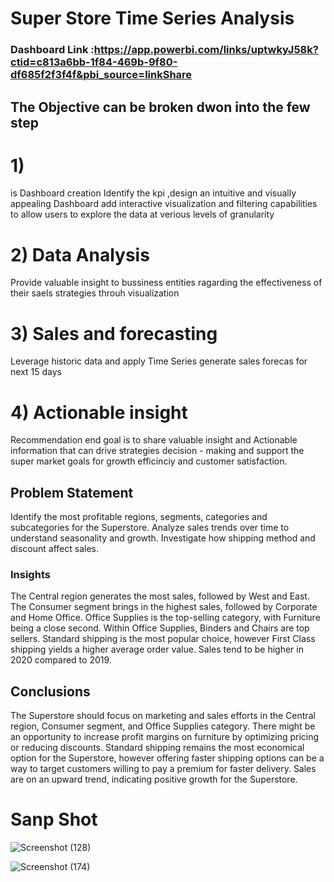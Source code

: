 
# Super Store Time Series Analysis

  ### Dashboard Link :https://app.powerbi.com/links/uptwkyJ58k?ctid=c813a6bb-1f84-469b-9f80-df685f2f3f4f&pbi_source=linkShare
## The Objective can be broken dwon into the few step 
# 1) 
is Dashboard creation Identify the kpi ,design an intuitive and visually appealing Dashboard add interactive visualization and 
filtering capabilities to allow users to explore the data at verious levels of granularity
# 2) Data Analysis 
Provide valuable insight to bussiness entities ragarding the effectiveness of their saels strategies throuh visualization
# 3) Sales and  forecasting
Leverage historic data and apply  Time Series generate sales forecas for next 15 days

# 4) Actionable insight
Recommendation end goal is to share valuable insight and Actionable information that can drive strategies decision - making and support the super market goals for growth efficinciy and customer satisfaction.



## Problem Statement

Identify the most profitable regions, segments, categories and subcategories for the Superstore.
Analyze sales trends over time to understand seasonality and growth.
Investigate how shipping method and discount affect sales.

### Insights

The Central region generates the most sales, followed by West and East.
The Consumer segment brings in the highest sales, followed by Corporate and Home Office.
Office Supplies is the top-selling category, with Furniture being a close second.
Within Office Supplies, Binders and Chairs are top sellers.
Standard shipping is the most popular choice, however First Class shipping yields a higher average order value.
Sales tend to be higher in 2020 compared to 2019.

## Conclusions

The Superstore should focus on marketing and sales efforts in the Central region, Consumer segment, and Office Supplies category.
There might be an opportunity to increase profit margins on furniture by optimizing pricing or reducing discounts.
Standard shipping remains the most economical option for the Superstore, however offering faster shipping options can be a way to target customers willing to pay a premium for faster delivery.
Sales are on an upward trend, indicating positive growth for the Superstore.

# Sanp Shot 
![Screenshot (128)](https://github.com/Sarodetejas1412/Power-bi-Projects-/assets/151424883/bc948541-7d79-4f0d-8e11-e984eb4ed1cc)

![Screenshot (174)](https://github.com/Sarodetejas1412/Power-bi-Projects-/assets/151424883/ce883147-4c58-4ac9-81eb-bc52be98428a)
